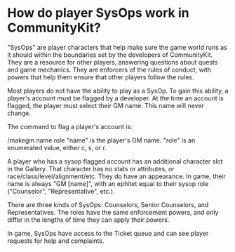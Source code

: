 # How do player SysOps work in CommunityKit?

"SysOps" are player characters that help make sure the game world runs as it should within the boundaries set by the developers of CommunityKit. They are a resource for other players, answering questions about quests and game mechanics. They are enforcers of the rules of conduct, with powers that help them ensure that other players follow the rules.

Most players do not have the ability to play as a SysOp. To gain this ability, a player's account must be flagged by a developer. At the time an account is flagged, the player must select their GM name. This name will never change.

The command to flag a player's account is:

  /makegm name role
  "name" is the player's GM name.
  "role" is an enumerated value, either c, s, or r.

A player who has a sysop flagged account has an additional character slot in the Gallery. That character has no stats or attributes, or race/class/level/alignment/etc. They do have an appearance. In game, their name is always "GM [name]", with an ephitet equal to their sysop role ("Counselor", "Representative", etc.).

There are three kinds of SysOps: Counselors, Senior Counselors, and Representatives. The roles have the same enforcement powers, and only differ in the lengths of time they can apply their powers.

In game, SysOps have access to the Ticket queue and can see player requests for help and complaints.
